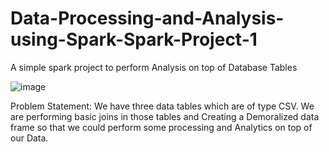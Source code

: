 # Data-Processing-and-Analysis-using-Spark-Spark-Project-1
A simple spark project to perform Analysis on top of Database Tables

![image](https://user-images.githubusercontent.com/53184702/196844265-cdc048fd-fd2f-4d47-a508-c4150c7dced8.png)

Problem Statement:
We have three data tables which are of type CSV. We are performing basic joins in those tables and Creating a Demoralized data frame so that we could perform some processing and Analytics on top of our Data.
